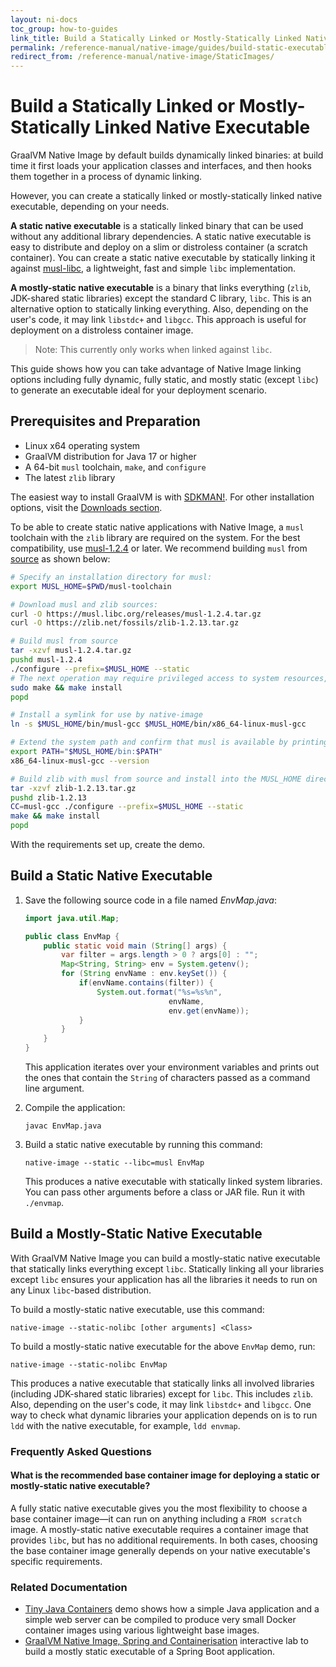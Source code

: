 ```yaml
---
layout: ni-docs
toc_group: how-to-guides
link_title: Build a Statically Linked or Mostly-Statically Linked Native Executable
permalink: /reference-manual/native-image/guides/build-static-executables/
redirect_from: /reference-manual/native-image/StaticImages/
---
```


# Build a Statically Linked or Mostly-Statically Linked Native Executable

GraalVM Native Image by default builds dynamically linked binaries: at build time it first loads your application classes and interfaces, and then hooks them together in a process of dynamic linking.

However, you can create a statically linked or mostly-statically linked native executable, depending on your needs.

**A static native executable** is a statically linked binary that can be used without any additional library dependencies.
A static native executable is easy to distribute and deploy on a slim or distroless container (a scratch container).
You can create a static native executable by statically linking it against [musl-libc](https://musl.libc.org/), a lightweight, fast and simple `libc` implementation.

**A mostly-static native executable** is a binary that links everything (`zlib`, JDK-shared static libraries) except the standard C library, `libc`. This is an alternative option to statically linking everything. Also, depending on the user's code, it may link `libstdc+` and `libgcc`.
This approach is useful for deployment on a distroless container image.

> Note: This currently only works when linked against `libc`.

This guide shows how you can take advantage of Native Image linking options including fully dynamic, fully static, and mostly static (except `libc`) to generate an executable ideal for your deployment scenario.

## Prerequisites and Preparation

- Linux x64 operating system
- GraalVM distribution for Java 17 or higher
- A 64-bit `musl` toolchain, `make`, and `configure`
- The latest `zlib` library

The easiest way to install GraalVM is with [SDKMAN!](https://sdkman.io/jdks#graal).
For other installation options, visit the [Downloads section](https://www.graalvm.org/downloads/).

To be able to create static native applications with Native Image, a `musl` toolchain with the `zlib` library are required on the system.
For the best compatibility, use [musl-1.2.4](https://musl.libc.org/releases/musl-1.2.4.tar.gz) or later.
We recommend building `musl` from [source](https://musl.libc.org/) as shown below:

```bash
# Specify an installation directory for musl:
export MUSL_HOME=$PWD/musl-toolchain

# Download musl and zlib sources:
curl -O https://musl.libc.org/releases/musl-1.2.4.tar.gz
curl -O https://zlib.net/fossils/zlib-1.2.13.tar.gz

# Build musl from source
tar -xzvf musl-1.2.4.tar.gz
pushd musl-1.2.4
./configure --prefix=$MUSL_HOME --static
# The next operation may require privileged access to system resources, so use sudo
sudo make && make install
popd

# Install a symlink for use by native-image
ln -s $MUSL_HOME/bin/musl-gcc $MUSL_HOME/bin/x86_64-linux-musl-gcc

# Extend the system path and confirm that musl is available by printing its version
export PATH="$MUSL_HOME/bin:$PATH"
x86_64-linux-musl-gcc --version

# Build zlib with musl from source and install into the MUSL_HOME directory
tar -xzvf zlib-1.2.13.tar.gz
pushd zlib-1.2.13
CC=musl-gcc ./configure --prefix=$MUSL_HOME --static
make && make install
popd
```

With the requirements set up, create the demo.

## Build a Static Native Executable

1. Save the following source code in a file named _EnvMap.java_:
    ```java
    import java.util.Map;

    public class EnvMap {
        public static void main (String[] args) {
            var filter = args.length > 0 ? args[0] : "";
            Map<String, String> env = System.getenv();
            for (String envName : env.keySet()) {
                if(envName.contains(filter)) {
                    System.out.format("%s=%s%n",
                                    envName,
                                    env.get(envName));
                }
            }
        }
    }
    ```
    This application iterates over your environment variables and prints out the ones that contain the `String` of characters passed as a command line argument.

2. Compile the application:
    ```shell
    javac EnvMap.java
    ```

3. Build a static native executable by running this command:
    ```shell
    native-image --static --libc=musl EnvMap
    ```
    This produces a native executable with statically linked system libraries.
    You can pass other arguments before a class or JAR file. Run it with `./envmap`.

## Build a Mostly-Static Native Executable

With GraalVM Native Image you can build a mostly-static native executable that statically links everything except `libc`. 
Statically linking all your libraries except `libc` ensures your application has all the libraries it needs to run on any Linux `libc`-based distribution.

To build a mostly-static native executable, use this command:
```shell
native-image --static-nolibc [other arguments] <Class>
```

To build a mostly-static native executable for the above `EnvMap` demo, run:
```shell
native-image --static-nolibc EnvMap
```

This produces a native executable that statically links all involved libraries (including JDK-shared static libraries) except for `libc`. 
This includes `zlib`. 
Also, depending on the user's code, it may link `libstdc+` and `libgcc`. 
One way to check what dynamic libraries your application depends on is to run `ldd` with the native executable, for example, `ldd envmap`.

### Frequently Asked Questions

#### What is the recommended base container image for deploying a static or mostly-static native executable?

A fully static native executable gives you the most flexibility to choose a base container image&mdash;it can run on anything including a `FROM scratch` image.
A mostly-static native executable requires a container image that provides `libc`, but has no additional requirements.
In both cases, choosing the base container image generally depends on your native executable's specific requirements.

### Related Documentation

* [Tiny Java Containers](https://github.com/graalvm/graalvm-demos/tree/master/tiny-java-containers) demo shows how a simple Java application and a simple web server can be compiled to produce very small Docker container images using various lightweight base images.
* [GraalVM Native Image, Spring and Containerisation](https://luna.oracle.com/lab/fdfd090d-e52c-4481-a8de-dccecdca7d68) interactive lab to build a mostly static executable of a Spring Boot application.